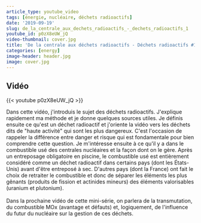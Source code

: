 ```yaml
---
article_type: youtube_video
tags: [énergie, nucléaire, déchets radioactifs]
date: '2019-09-19'
slug: de_la_centrale_aux_dechets_radioactifs_-_dechets_radioactifs_1
youtube_id: p0zX8eUW_jQ
video-thumbnail: cover.jpg
title: 'De la centrale aux déchets radioactifs - Déchets radioactifs #1'
categories: [energy]
image-header: header.jpg
image: cover.jpg
---
```


## Vidéo

{{< youtube p0zX8eUW_jQ >}}

Dans cette vidéo, j'introduis le sujet des déchets radioactifs. J'explique rapidement ma méthode et je donne quelques sources utiles. Je définis ensuite ce qu'est un déchet radioactif et j'oriente la vidéo vers les déchets dits de "haute activité" qui sont les plus dangereux. C'est l'occasion de rappeler la différence entre danger et risque qui est fondamentale pour bien comprendre cette question. Je m'intéresse ensuite à ce qu'il y a dans le combustible usé des centrales nucléaires et la façon dont on le gère. Après un entreposage obligatoire en piscine, le combustible usé est entièrement considéré comme un déchet radioactif dans certains pays (dont les États-Unis) avant d'être entreposé à sec. D'autres pays (dont la France) ont fait le choix de retraiter le combustible et donc de séparer les éléments les plus gênants (produits de fission et actinides mineurs) des éléments valorisables (uranium et plutonium).<br><br>
Dans la prochaine vidéo de cette mini-série, on parlera de la transmutation, du combustible MOx (avantage et défauts) et, logiquement, de l'influence du futur du nucléaire sur la gestion de ces déchets.
